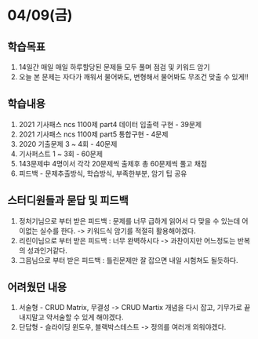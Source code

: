# 04/09(금)
## 학습목표
1. 14일간 매일 매일 하루할당된 문제들 모두 풀며 점검 및 키워드 암기
2. 오늘 본 문제는 자다가 깨워서 물어봐도, 변형해서 물어봐도 무조건 맞출 수 있게!! 

## 학습내용
1. 2021 기사패스 ncs 1100제 part4 데이터 입출력 구현 - 39문제
2. 2021 기사패스 ncs 1100제 part5 통합구현 - 4문제
3. 2020 기출문제 3 ~ 4회 - 40문제
4. 기사퍼스트 1 ~ 3회 - 60문제 
5. 143문제中 4명이서 각각 20문제씩 출제후 총 60문제씩 풀고 채점
6. 피드백 - 문제추출방식, 학습방식, 부족한부분, 암기 팁 공유

## 스터디원들과 묻답 및 피드백
1. 정처기님으로 부터 받은 피드백 : 문제를 너무 급하게 읽어서 다 맞을 수 있는데 어이없는 실수를 한다. -> 키워드식 암기를 적절히 활용해야겠다.
2. 리린이님으로 부터 받은 피드백 : 너무 완벽하시다 -> 과찬이지만 어느정도는 반복의 성과인거같다.
3. 그믐님으로 부터 받은 피드백   : 틀린문제만 잘 잡으면 내일 시험쳐도 될듯하다. 

## 어려웠던 내용
1. 서술형 - CRUD Matrix, 무결성 -> CRUD Martix 개념을 다시 잡고, 기무가로 끝내지말고 약서술할 수 있게 해야겠다.
2. 단답형 - 슬라이딩 윈도우, 블랙박스테스트 -> 정의를 여러개 외워야겠다.